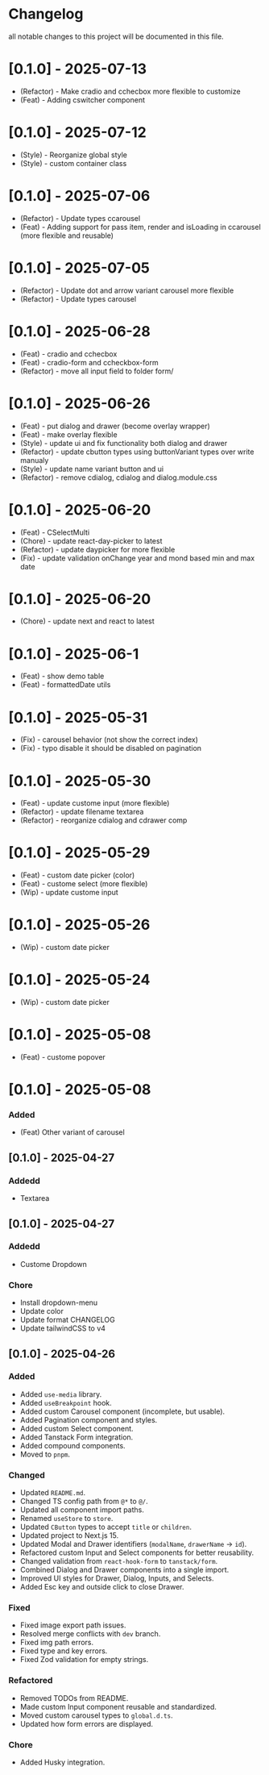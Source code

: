 # Changelog

all notable changes to this project will be documented in this file.

# [0.1.0] - 2025-07-13

- (Refactor) - Make cradio and cchecbox more flexible to customize
- (Feat) - Adding cswitcher component

# [0.1.0] - 2025-07-12

- (Style) - Reorganize global style
- (Style) - custom container class

# [0.1.0] - 2025-07-06

- (Refactor) - Update types ccarousel
- (Feat) - Adding support for pass item, render and isLoading in ccarousel (more flexible and reusable)

# [0.1.0] - 2025-07-05

- (Refactor) - Update dot and arrow variant carousel more flexible
- (Refactor) - Update types carousel

# [0.1.0] - 2025-06-28

- (Feat) - cradio and cchecbox
- (Feat) - cradio-form and ccheckbox-form
- (Refactor) - move all input field to folder form/

# [0.1.0] - 2025-06-26

- (Feat) - put dialog and drawer (become overlay wrapper)
- (Feat) - make overlay flexible
- (Style) - update ui and fix functionality both dialog and drawer
- (Refactor) - update cbutton types using buttonVariant types over write manualy
- (Style) - update name variant button and ui
- (Refactor) - remove cdialog, cdialog and dialog.module.css

# [0.1.0] - 2025-06-20

- (Feat) - CSelectMulti
- (Chore) - update react-day-picker to latest
- (Refactor) - update daypicker for more flexible
- (Fix) - update validation onChange year and mond based min and max date

# [0.1.0] - 2025-06-20

- (Chore) - update next and react to latest

# [0.1.0] - 2025-06-1

- (Feat) - show demo table
- (Feat) - formattedDate utils

# [0.1.0] - 2025-05-31

- (Fix) - carousel behavior (not show the correct index)
- (Fix) - typo disable it should be disabled on pagination

# [0.1.0] - 2025-05-30

- (Feat) - update custome input (more flexible)
- (Refactor) - update filename textarea
- (Refactor) - reorganize cdialog and cdrawer comp

# [0.1.0] - 2025-05-29

- (Feat) - custom date picker (color)
- (Feat) - custome select (more flexible)
- (Wip) - update custome input

# [0.1.0] - 2025-05-26

- (Wip) - custom date picker

# [0.1.0] - 2025-05-24

- (Wip) - custom date picker

# [0.1.0] - 2025-05-08

- (Feat) - custome popover

# [0.1.0] - 2025-05-08

### Added

- (Feat) Other variant of carousel

## [0.1.0] - 2025-04-27

### Addedd

- Textarea

## [0.1.0] - 2025-04-27

### Addedd

- Custome Dropdown

### Chore

- Install dropdown-menu
- Update color
- Update format CHANGELOG
- Update tailwindCSS to v4

## [0.1.0] - 2025-04-26

### Added

- Added `use-media` library.
- Added `useBreakpoint` hook.
- Added custom Carousel component (incomplete, but usable).
- Added Pagination component and styles.
- Added custom Select component.
- Added Tanstack Form integration.
- Added compound components.
- Moved to `pnpm`.

### Changed

- Updated `README.md`.
- Changed TS config path from `@*` to `@/`.
- Updated all component import paths.
- Renamed `useStore` to `store`.
- Updated `CButton` types to accept `title` or `children`.
- Updated project to Next.js 15.
- Updated Modal and Drawer identifiers (`modalName`, `drawerName` → `id`).
- Refactored custom Input and Select components for better reusability.
- Changed validation from `react-hook-form` to `tanstack/form`.
- Combined Dialog and Drawer components into a single import.
- Improved UI styles for Drawer, Dialog, Inputs, and Selects.
- Added Esc key and outside click to close Drawer.

### Fixed

- Fixed image export path issues.
- Resolved merge conflicts with `dev` branch.
- Fixed img path errors.
- Fixed type and key errors.
- Fixed Zod validation for empty strings.

### Refactored

- Removed TODOs from README.
- Made custom Input component reusable and standardized.
- Moved custom carousel types to `global.d.ts`.
- Updated how form errors are displayed.

### Chore

- Added Husky integration.
